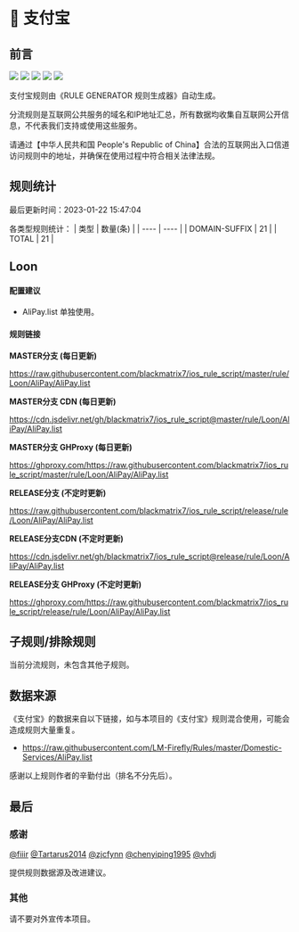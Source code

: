# 🧸 支付宝

## 前言

![](https://shields.io/badge/-移除重复规则-ff69b4) ![](https://shields.io/badge/-DOMAIN与DOMAIN--SUFFIX合并-green) ![](https://shields.io/badge/-DOMAIN--SUFFIX间合并-critical) ![](https://shields.io/badge/-DOMAIN--SUFFIX与DOMAIN--KEYWORD合并-blue) ![](https://shields.io/badge/-IP--CIDR(6)合并-blueviolet) 

支付宝规则由《RULE GENERATOR 规则生成器》自动生成。

分流规则是互联网公共服务的域名和IP地址汇总，所有数据均收集自互联网公开信息，不代表我们支持或使用这些服务。

请通过【中华人民共和国 People's Republic of China】合法的互联网出入口信道访问规则中的地址，并确保在使用过程中符合相关法律法规。

## 规则统计

最后更新时间：2023-01-22 15:47:04

各类型规则统计：
| 类型 | 数量(条)  | 
| ---- | ----  |
| DOMAIN-SUFFIX | 21  | 
| TOTAL | 21  | 


## Loon 

#### 配置建议
- AliPay.list 单独使用。

#### 规则链接
**MASTER分支 (每日更新)**

https://raw.githubusercontent.com/blackmatrix7/ios_rule_script/master/rule/Loon/AliPay/AliPay.list

**MASTER分支 CDN (每日更新)**

https://cdn.jsdelivr.net/gh/blackmatrix7/ios_rule_script@master/rule/Loon/AliPay/AliPay.list

**MASTER分支 GHProxy (每日更新)**

https://ghproxy.com/https://raw.githubusercontent.com/blackmatrix7/ios_rule_script/master/rule/Loon/AliPay/AliPay.list

**RELEASE分支 (不定时更新)**

https://raw.githubusercontent.com/blackmatrix7/ios_rule_script/release/rule/Loon/AliPay/AliPay.list

**RELEASE分支CDN (不定时更新)**

https://cdn.jsdelivr.net/gh/blackmatrix7/ios_rule_script@release/rule/Loon/AliPay/AliPay.list

**RELEASE分支 GHProxy (不定时更新)**

https://ghproxy.com/https://raw.githubusercontent.com/blackmatrix7/ios_rule_script/release/rule/Loon/AliPay/AliPay.list

## 子规则/排除规则


当前分流规则，未包含其他子规则。

## 数据来源

《支付宝》的数据来自以下链接，如与本项目的《支付宝》规则混合使用，可能会造成规则大量重复。

- https://raw.githubusercontent.com/LM-Firefly/Rules/master/Domestic-Services/AliPay.list


感谢以上规则作者的辛勤付出（排名不分先后）。

## 最后

### 感谢

[@fiiir](https://github.com/fiiir) [@Tartarus2014](https://github.com/Tartarus2014) [@zjcfynn](https://github.com/zjcfynn) [@chenyiping1995](https://github.com/chenyiping1995) [@vhdj](https://github.com/vhdj)

提供规则数据源及改进建议。

### 其他

请不要对外宣传本项目。